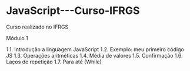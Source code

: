 # JavaScript---Curso-IFRGS
Curso realizado no IFRGS

Módulo 1

1.1. Introdução a linguagem JavaScript
1.2. Exemplo: meu primeiro código JS
1.3. Operações aritméticas
1.4. Média de valores
1.5. Confirmação
1.6. Laços de repetição
1.7. Para até (While)


